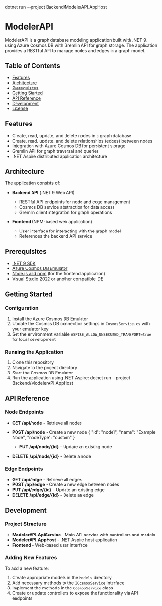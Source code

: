 dotnet run --project Backend/ModelerAPI.AppHost
# ModelerAPI

ModelerAPI is a graph database modeling application built with .NET 9, using Azure Cosmos DB with Gremlin API for graph storage. The application provides a RESTful API to manage nodes and edges in a graph model.

## Table of Contents

- [Features](#features)
- [Architecture](#architecture)
- [Prerequisites](#prerequisites)
- [Getting Started](#getting-started)
- [API Reference](#api-reference)
- [Development](#development)
- [License](#license)

## Features

- Create, read, update, and delete nodes in a graph database
- Create, read, update, and delete relationships (edges) between nodes
- Integration with Azure Cosmos DB for persistent storage
- Gremlin API for graph traversal and queries
- .NET Aspire distributed application architecture

## Architecture

The application consists of:

- **Backend API** (.NET 9 Web API)
  - RESTful API endpoints for node and edge management
  - Cosmos DB service abstraction for data access
  - Gremlin client integration for graph operations
  
- **Frontend** (NPM-based web application)
  - User interface for interacting with the graph model
  - References the backend API service

## Prerequisites

- [.NET 9 SDK](https://dotnet.microsoft.com/download)
- [Azure Cosmos DB Emulator](https://docs.microsoft.com/en-us/azure/cosmos-db/local-emulator)
- [Node.js and npm](https://nodejs.org/) (for the frontend application)
- Visual Studio 2022 or another compatible IDE

## Getting Started

### Configuration

1. Install the Azure Cosmos DB Emulator
2. Update the Cosmos DB connection settings in `CosmosService.cs` with your emulator key
3. Set the environment variable `ASPIRE_ALLOW_UNSECURED_TRANSPORT=true` for local development

### Running the Application

1. Clone this repository
2. Navigate to the project directory
3. Start the Cosmos DB Emulator
4. Run the application using .NET Aspire: dotnet run --project Backend/ModelerAPI.AppHost



## API Reference

### Node Endpoints

- **GET /api/node** - Retrieve all nodes
- **POST /api/node** - Create a new node
  { "id": "node1", "name": "Example Node", "nodeType": "custom" }


  - **PUT /api/node/{id}** - Update an existing node
- **DELETE /api/node/{id}** - Delete a node

### Edge Endpoints

- **GET /api/edge** - Retrieve all edges
- **POST /api/edge** - Create a new edge between nodes
- **PUT /api/edge/{id}** - Update an existing edge
- **DELETE /api/edge/{id}** - Delete an edge

## Development

### Project Structure

- **ModelerAPI.ApiService** - Main API service with controllers and models
- **ModelerAPI.AppHost** - .NET Aspire host application
- **Frontend** - Web-based user interface

### Adding New Features

To add a new feature:

1. Create appropriate models in the `Models` directory
2. Add necessary methods to the `ICosmosService` interface
3. Implement the methods in the `CosmosService` class
4. Create or update controllers to expose the functionality via API endpoints

